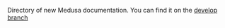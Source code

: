 Directory of new Medusa documentation. You can find it on the [develop branch](https://github.com/medusajs/medusa/tree/develop)